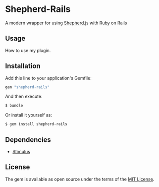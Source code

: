 # Shepherd-Rails
A modern wrapper for using [Shepherd.js](https://shepherdjs.dev/) with Ruby on Rails

## Usage
How to use my plugin.

## Installation
Add this line to your application's Gemfile:

```ruby
gem "shepherd-rails"
```

And then execute:
```bash
$ bundle
```

Or install it yourself as:
```bash
$ gem install shepherd-rails
```

## Dependencies
- [Stimulus](https://stimulus.hotwired.dev/)

## License
The gem is available as open source under the terms of the [MIT License](https://opensource.org/licenses/MIT).
